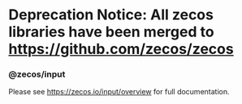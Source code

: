 # Deprecation Notice: All zecos libraries have been merged to https://github.com/zecos/zecos



### @zecos/input

Please see https://zecos.io/input/overview for full documentation.
